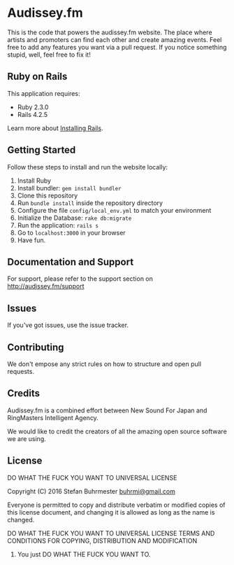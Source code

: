 Audissey.fm
================

This is the code that powers the audissey.fm website. The place where artists and promoters can find each other and create amazing events. Feel free to add any features you want via a pull request. If you notice something stupid, well, feel free to fix it!

Ruby on Rails
-------------

This application requires:

- Ruby 2.3.0
- Rails 4.2.5

Learn more about [Installing Rails](http://railsapps.github.io/installing-rails.html).

Getting Started
---------------

Follow these steps to install and run the website locally:

1. Install Ruby
2. Install bundler: `gem install bundler`
3. Clone this repository
4. Run `bundle install` inside the repository directory
5. Configure the file `config/local_env.yml` to match your environment
6. Initialize the Database: `rake db:migrate`
7. Run the application: `rails s`
8. Go to `localhost:3000` in your browser
9. Have fun.


Documentation and Support
-------------------------

For support, please refer to the support section on http://audissey.fm/support

Issues
-------------

If you've got issues, use the issue tracker.

Contributing
------------

We don't empose any strict rules on how to structure and open pull requests.

Credits
-------

Audissey.fm is a combined effort between New Sound For Japan and RingMasters Intelligent Agency.

We would like to credit the creators of all the amazing open source software we are using.

License
-------

DO WHAT THE FUCK YOU WANT TO UNIVERSAL LICENSE

Copyright (C) 2016 Stefan Buhrmester <buhrmi@gmail.com>

Everyone is permitted to copy and distribute verbatim or modified
copies of this license document, and changing it is allowed as long
as the name is changed.

DO WHAT THE FUCK YOU WANT TO UNIVERSAL LICENSE
TERMS AND CONDITIONS FOR COPYING, DISTRIBUTION AND MODIFICATION

 1. You just DO WHAT THE FUCK YOU WANT TO.
